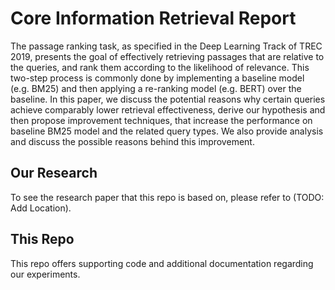 # Core Information Retrieval Report

The passage ranking task, as specified in the Deep Learning Track of TREC 2019, presents the goal of effectively retrieving passages that are relative to the queries, and rank them according to the likelihood of relevance. This two-step process is commonly done by implementing a baseline model (e.g. BM25) and then applying a re-ranking model (e.g. BERT) over the baseline. In this paper, we discuss the potential reasons why certain queries achieve comparably lower retrieval effectiveness, derive our hypothesis and then propose improvement techniques, that increase the performance on baseline BM25 model and the related query types. We also provide analysis and discuss the possible reasons behind this improvement.

## Our Research

To see the research paper that this repo is based on, please refer to (TODO: Add Location).

## This Repo

This repo offers supporting code and additional documentation regarding our experiments.